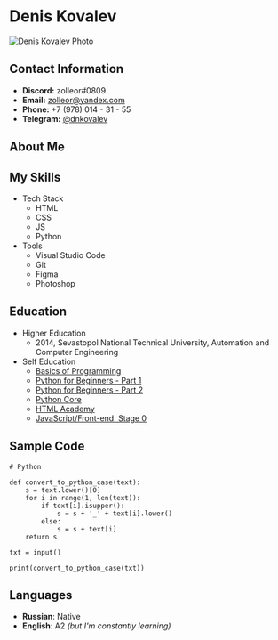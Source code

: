 # Denis Kovalev

![Denis Kovalev Photo](https://assets.htmlacademy.ru/previews/681/20210624_717a89b9-150.jpg)

## Contact Information

- **Discord:** zolleor#0809
- **Email:** zolleor@yandex.com
- **Phone:** +7 (978) 014 - 31 - 55
- **Telegram:** [@dnkovalev](https://t.me/dnkovalev)

## About Me

## My Skills

* Tech Stack
    - HTML
    - CSS
    - JS
    - Python
* Tools
    - Visual Studio Code
    - Git
    - Figma
    - Photoshop

## Education
* Higher Education
    - 2014, Sevastopol National Technical University, Automation and Computer Engineering
* Self Education
    - [Basics of Programming](https://stepik.org/cert/390657)
    - [Python for Beginners - Part 1](https://stepik.org/cert/490980)
    - [Python for Beginners - Part 2](https://stepik.org/cert/383614)
    - [Python Core](https://stepik.org/cert/581645)
    - [HTML Academy](https://htmlacademy.ru/profile/zolleor)
    - [JavaScript/Front-end. Stage 0](https://rs.school/js-stage0/)

## Sample Code

```
# Python

def convert_to_python_case(text):
    s = text.lower()[0]
    for i in range(1, len(text)):
        if text[i].isupper():
            s = s + '_' + text[i].lower()
        else:
            s = s + text[i]
    return s

txt = input()

print(convert_to_python_case(txt))
```

## Languages

- **Russian**: Native
- **English**: A2 *(but I'm constantly learning)*